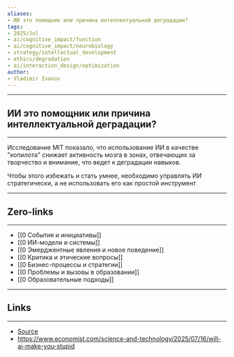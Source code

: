 ```yaml
---
aliases: 
- ИИ это помощник или причина интеллектуальной деградации? 
tags:
- 2025/Jul
- ai/cognitive_impact/function
- ai/cognitive_impact/neurobiology
- strategy/intellectual_development
- ethics/degradation
- ai/interaction_design/optimization
author:
- Vladimir Ivanov
---
```

-----
##  ИИ это помощник или причина интеллектуальной деградации? 
-----
Исследование MIT показало, что использование ИИ в качестве "копилота" снижает активность мозга в зонах, отвечающих за творчество и внимание, что ведет к деградации навыков.

Чтобы этого избежать и стать умнее, необходимо управлять ИИ стратегически, а не использовать его как простой инструмент

---
## Zero-links
---
- [[0 События и инициативы]]
- [[0 ИИ-модели и системы]]
- [[0 Эмерджентные явления и новое поведение]]
- [[0 Критика и этические вопросы]]
- [[0 Бизнес-процессы и стратегии]]
- [[0 Проблемы и вызовы в образовании]]
- [[0 Образовательные подходы]]

---
## Links
---
- [Source](https://t.me/turboproject/1868)
- https://www.economist.com/science-and-technology/2025/07/16/will-ai-make-you-stupid